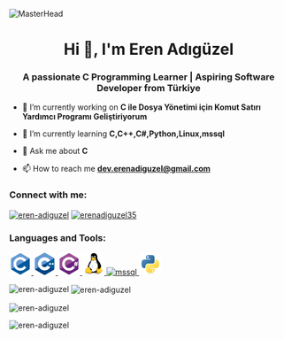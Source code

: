 ![MasterHead](https://media.licdn.com/dms/image/v2/D4D16AQEDooMFZaIbxg/profile-displaybackgroundimage-shrink_350_1400/profile-displaybackgroundimage-shrink_350_1400/0/1734773141981?e=1740009600&v=beta&t=c6kaNUUsz5Wy2CIPp2NoTU_-RorjYUtQfYUYvVW8t9M)


<h1 align="center">Hi 👋, I'm Eren Adıgüzel</h1>
<h3 align="center">A passionate C Programming Learner | Aspiring Software Developer from Türkiye</h3>


- 🔭 I’m currently working on **C ile Dosya Yönetimi için Komut Satırı Yardımcı Programı Geliştiriyorum**

- 🌱 I’m currently learning **C,C++,C#,Python,Linux,mssql**

- 💬 Ask me about **C**

- 📫 How to reach me **dev.erenadiguzel@gmail.com**

<h3 align="left">Connect with me:</h3>
<p align="left">
<a href="https://www.linkedin.com/in/eren-ad%C4%B1g%C3%BCzel-25a254243/" target="blank"><img align="center" src="https://raw.githubusercontent.com/rahuldkjain/github-profile-readme-generator/master/src/images/icons/Social/linked-in-alt.svg" alt="eren-adiguzel" height="30" width="40" /></a>
<a href="https://instagram.com/erenadiguzel35" target="blank"><img align="center" src="https://raw.githubusercontent.com/rahuldkjain/github-profile-readme-generator/master/src/images/icons/Social/instagram.svg" alt="erenadiguzel35" height="30" width="40" /></a>
</p>

<h3 align="left">Languages and Tools:</h3>
<p align="left"> <a href="https://www.cprogramming.com/" target="_blank" rel="noreferrer"> <img src="https://raw.githubusercontent.com/devicons/devicon/master/icons/c/c-original.svg" alt="c" width="40" height="40"/> </a> <a href="https://www.w3schools.com/cpp/" target="_blank" rel="noreferrer"> <img src="https://raw.githubusercontent.com/devicons/devicon/master/icons/cplusplus/cplusplus-original.svg" alt="cplusplus" width="40" height="40"/> </a> <a href="https://www.w3schools.com/cs/" target="_blank" rel="noreferrer"> <img src="https://raw.githubusercontent.com/devicons/devicon/master/icons/csharp/csharp-original.svg" alt="csharp" width="40" height="40"/> </a> <a href="https://www.linux.org/" target="_blank" rel="noreferrer"> <img src="https://raw.githubusercontent.com/devicons/devicon/master/icons/linux/linux-original.svg" alt="linux" width="40" height="40"/> </a> <a href="https://www.microsoft.com/en-us/sql-server" target="_blank" rel="noreferrer"> <img src="https://www.svgrepo.com/show/303229/microsoft-sql-server-logo.svg" alt="mssql" width="40" height="40"/> </a> <a href="https://www.python.org" target="_blank" rel="noreferrer"> <img src="https://raw.githubusercontent.com/devicons/devicon/master/icons/python/python-original.svg" alt="python" width="40" height="40"/> </a> </p>

<p><img align="left" src="https://github-readme-stats.vercel.app/api/top-langs?username=eren-adiguzel&show_icons=true&locale=en&layout=compact" alt="eren-adiguzel" /></p>

<p>&nbsp;<img align="center" src="https://github-readme-stats.vercel.app/api?username=eren-adiguzel&show_icons=true&locale=en" alt="eren-adiguzel" /></p>

<p><img align="center" src="https://github-readme-streak-stats.herokuapp.com/?user=eren-adiguzel&" alt="eren-adiguzel" /></p>

<p align="left"> <img src="https://komarev.com/ghpvc/?username=eren-adiguzel&label=Profile%20views&color=0e75b6&style=flat" alt="eren-adiguzel" /> </p>
